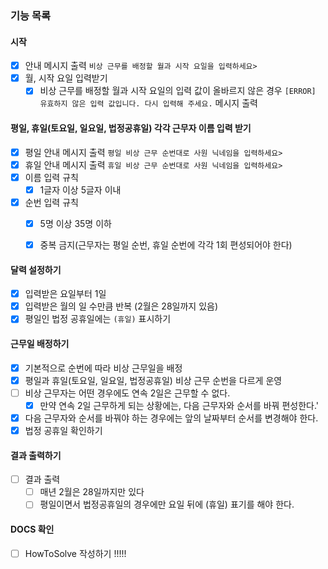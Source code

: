 ### 기능 목록

#### 시작
- [x] 안내 메시지 출력 `비상 근무를 배정할 월과 시작 요일을 입력하세요>`
- [x] 월, 시작 요일 입력받기
  - [x] 비상 근무를 배정할 월과 시작 요일의 입력 값이 올바르지 않은 경우
    `[ERROR] 유효하지 않은 입력 값입니다. 다시 입력해 주세요.` 메시지 출력

#### 평일, 휴일(토요일, 일요일, 법정공휴일)  각각 근무자 이름 입력 받기

- [x] 평일 안내 메시지 출력 `평일 비상 근무 순번대로 사원 닉네임을 입력하세요>`
- [x] 휴일 안내 메시지 출력 `휴일 비상 근무 순번대로 사원 닉네임을 입력하세요>`
- [x] 이름 입력 규칙
    - [x] 1글자 이상 5글자 이내
- [x] 순번 입력 규칙
    - [x] 5명 이상 35명 이하
    - [x] 중복 금지(근무자는 평일 순번, 휴일 순번에 각각 1회 편성되어야 한다)


#### 달력 설정하기

- [x] 입력받은 요일부터 1일
- [x] 입력받은 월의 일 수만큼 반복 (2월은 28일까지 있음)
- [x] 평일인 법정 공휴일에는 `(휴일)` 표시하기

#### 근무일 배정하기

- [x] 기본적으로 순번에 따라 비상 근무일을 배정
- [x] 평일과 휴일(토요일, 일요일, 법정공휴일) 비상 근무 순번을 다르게 운영
- [ ] 비상 근무자는 어떤 경우에도 연속 2일은 근무할 수 없다.
  - [x] 만약 연속 2일 근무하게 되는 상황에는, 다음 근무자와 순서를 바꿔 편성한다.'
- [x] 다음 근무자와 순서를 바꿔야 하는 경우에는 앞의 날짜부터 순서를 변경해야 한다.
- [x] 법정 공휴일 확인하기

#### 결과 출력하기

- [ ] 결과 출력
  - [ ] 매년 2월은 28일까지만 있다
  - [ ] 평일이면서 법정공휴일의 경우에만 요일 뒤에 (휴일) 표기를 해야 한다.

#### DOCS 확인
- [ ] HowToSolve 작성하기 !!!!!